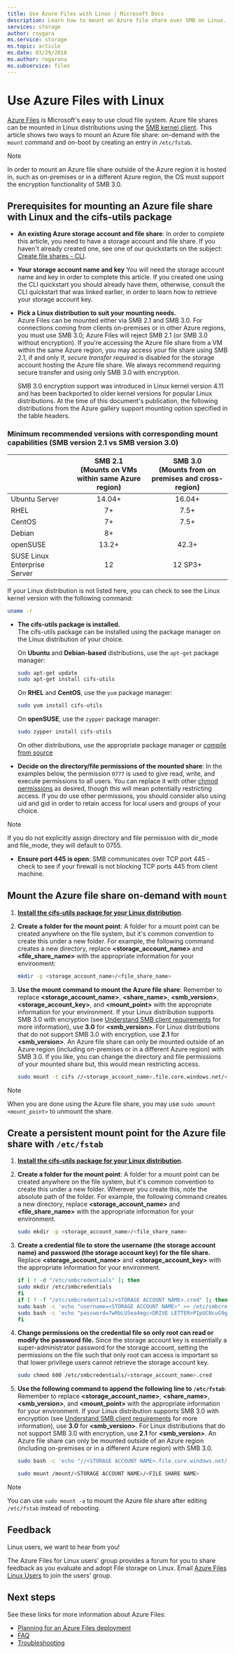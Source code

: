 ```yaml
---
title: Use Azure Files with Linux | Microsoft Docs
description: Learn how to mount an Azure file share over SMB on Linux.
services: storage
author: roygara
ms.service: storage
ms.topic: article
ms.date: 03/29/2018
ms.author: rogarana
ms.subservice: files
---
```


# Use Azure Files with Linux

[Azure Files](storage-files-introduction.md) is Microsoft's easy to use cloud file system. Azure file shares can be mounted in Linux distributions using the [SMB kernel client](https://wiki.samba.org/index.php/LinuxCIFS). This article shows two ways to mount an Azure file share: on-demand with the `mount` command and on-boot by creating an entry in `/etc/fstab`.

> [!NOTE]  
> In order to mount an Azure file share outside of the Azure region it is hosted in, such as on-premises or in a different Azure region, the OS must support the encryption functionality of SMB 3.0.

## Prerequisites for mounting an Azure file share with Linux and the cifs-utils package
<a id="smb-client-reqs"></a>

* **An existing Azure storage account and file share**: In order to complete this article, you need to have a storage account and file share. If you haven't already created one, see one of our quickstarts on the subject: [Create file shares - CLI](storage-how-to-use-files-cli.md).

* **Your storage account name and key** You will need the storage account name and key in order to complete this article. If you created one using the CLI quickstart you should already have them, otherwise, consult the CLI quickstart that was linked earlier, in order to learn how to retrieve your storage account key.

* **Pick a Linux distribution to suit your mounting needs.**  
      Azure Files can be mounted either via SMB 2.1 and SMB 3.0. For connections coming from clients on-premises or in other Azure regions, you must use SMB 3.0; Azure Files will reject SMB 2.1 (or SMB 3.0 without encryption). If you're accessing the Azure file share from a VM within the same Azure region, you may access your file share using SMB 2.1, if and only if, *secure transfer required* is disabled for the storage account hosting the Azure file share. We always recommend requiring secure transfer and using only SMB 3.0 with encryption.

    SMB 3.0 encryption support was introduced in Linux kernel version 4.11 and has been backported to older kernel versions for popular Linux distributions. At the time of this document's publication, the following distributions from the Azure gallery support mounting option specified in the table headers. 

### Minimum recommended versions with corresponding mount capabilities (SMB version 2.1 vs SMB version 3.0)

|   | SMB 2.1 <br>(Mounts on VMs within same Azure region) | SMB 3.0 <br>(Mounts from on premises and cross-region) |
| --- | :---: | :---: |
| Ubuntu Server | 14.04+ | 16.04+ |
| RHEL | 7+ | 7.5+ |
| CentOS | 7+ |  7.5+ |
| Debian | 8+ |   |
| openSUSE | 13.2+ | 42.3+ |
| SUSE Linux Enterprise Server | 12 | 12 SP3+ |

If your Linux distribution is not listed here, you can check to see the Linux kernel version with the following command:

```bash
uname -r
```

* <a id="install-cifs-utils"></a>**The cifs-utils package is installed.**  
    The cifs-utils package can be installed using the package manager on the Linux distribution of your choice. 

    On **Ubuntu** and **Debian-based** distributions, use the `apt-get` package manager:

    ```bash
    sudo apt-get update
    sudo apt-get install cifs-utils
    ```

    On **RHEL** and **CentOS**, use the `yum` package manager:

    ```bash
    sudo yum install cifs-utils
    ```

    On **openSUSE**, use the `zypper` package manager:

    ```bash
    sudo zypper install cifs-utils
    ```

    On other distributions, use the appropriate package manager or [compile from source](https://wiki.samba.org/index.php/LinuxCIFS_utils#Download)

* **Decide on the directory/file permissions of the mounted share**: In the examples below, the permission `0777` is used to give read, write, and execute permissions to all users. You can replace it with other [chmod permissions](https://en.wikipedia.org/wiki/Chmod) as desired, though this will mean potentially restricting access. If you do use other permissions, you should consider also using uid and gid in order to retain access for local users and groups of your choice.

> [!NOTE]
> If you do not explicitly assign directory and file permission with dir_mode and file_mode, they will default to 0755.

* **Ensure port 445 is open**: SMB communicates over TCP port 445 - check to see if your firewall is not blocking TCP ports 445 from client machine.

## Mount the Azure file share on-demand with `mount`

1. **[Install the cifs-utils package for your Linux distribution](#install-cifs-utils)**.

1. **Create a folder for the mount point**: A folder for a mount point can be created anywhere on the file system, but it's common convention to create this under a new folder. For example, the following command creates a new directory, replace **<storage_account_name>** and **<file_share_name>** with the appropriate information for your environment:

    ```bash
    mkdir -p <storage_account_name>/<file_share_name>
    ```

1. **Use the mount command to mount the Azure file share**: Remember to replace **<storage_account_name>**, **<share_name>**, **<smb_version>**, **<storage_account_key>**, and **<mount_point>** with the appropriate information for your environment. If your Linux distribution supports SMB 3.0 with encryption (see [Understand SMB client requirements](#smb-client-reqs) for more information), use **3.0** for **<smb_version>**. For Linux distributions that do not support SMB 3.0 with encryption, use **2.1** for **<smb_version>**. An Azure file share can only be mounted outside of an Azure region (including on-premises or in a different Azure region) with SMB 3.0. If you like, you can change the directory and file permissions of your mounted share but, this would mean restricting access.

    ```bash
    sudo mount -t cifs //<storage_account_name>.file.core.windows.net/<share_name> <mount_point> -o vers=<smb_version>,username=<storage_account_name>,password=<storage_account_key>,dir_mode=0777,file_mode=0777,serverino
    ```

> [!Note]  
> When you are done using the Azure file share, you may use `sudo umount <mount_point>` to unmount the share.

## Create a persistent mount point for the Azure file share with `/etc/fstab`

1. **[Install the cifs-utils package for your Linux distribution](#install-cifs-utils)**.

1. **Create a folder for the mount point**: A folder for a mount point can be created anywhere on the file system, but it's common convention to create this under a new folder. Wherever you create this, note the absolute path of the folder. For example, the following command creates a new directory, replace **<storage_account_name>** and **<file_share_name>** with the appropriate information for your environment.

    ```bash
    sudo mkdir -p <storage_account_name>/<file_share_name>
    ```

1. **Create a credential file to store the username (the storage account name) and password (the storage account key) for the file share.** Replace **<storage_account_name>** and **<storage_account_key>** with the appropriate information for your environment.

    ```bash
    if [ ! -d "/etc/smbcredentials" ]; then
    sudo mkdir /etc/smbcredentials
    fi
    if [ ! -f "/etc/smbcredentials/<STORAGE ACCOUNT NAME>.cred" ]; then
    sudo bash -c 'echo "username=<STORAGE ACCOUNT NAME>" >> /etc/smbcredentials/<STORAGE ACCOUNT NAME>.cred'
    sudo bash -c 'echo "password=7wRbLU5ea4mgc<DRIVE LETTER>PIpUCNcuG9gk2W4S2tv7p0cTm62wXTK<DRIVE LETTER>CgJlBJPKYc4VMnwhyQd<DRIVE LETTER>UT<DRIVE LETTER>yR5/RtEHyT/EHtg2Q==" >> /etc/smbcredentials/<STORAGE ACCOUNT NAME>.cred'
    fi
    ```

1. **Change permissions on the credential file so only root can read or modify the password file.** Since the storage account key is essentially a super-administrator password for the storage account, setting the permissions on the file such that only root can access is important so that lower privilege users cannot retrieve the storage account key.   

    ```bash
    sudo chmod 600 /etc/smbcredentials/<storage_account_name>.cred
    ```

1. **Use the following command to append the following line to `/etc/fstab`**: Remember to replace **<storage_account_name>**, **<share_name>**, **<smb_version>**, and **<mount_point>** with the appropriate information for your environment. If your Linux distribution supports SMB 3.0 with encryption (see [Understand SMB client requirements](#smb-client-reqs) for more information), use **3.0** for **<smb_version>**. For Linux distributions that do not support SMB 3.0 with encryption, use **2.1** for **<smb_version>**. An Azure file share can only be mounted outside of an Azure region (including on-premises or in a different Azure region) with SMB 3.0.

    ```bash
    sudo bash -c 'echo "//<STORAGE ACCOUNT NAME>.file.core.windows.net/<FILE SHARE NAME> /mount/<STORAGE ACCOUNT NAME>/<FILE SHARE NAME> cifs _netdev,nofail,vers=3.0,credentials=/etc/smbcredentials/<STORAGE ACCOUNT NAME>.cred,dir_mode=0777,file_mode=0777,serverino" >> /etc/fstab'

    sudo mount /mount/<STORAGE ACCOUNT NAME>/<FILE SHARE NAME>
    ```

> [!Note]  
> You can use `sudo mount -a` to mount the Azure file share after editing `/etc/fstab` instead of rebooting.

## Feedback

Linux users, we want to hear from you!

The Azure Files for Linux users' group provides a forum for you to share feedback as you evaluate and adopt File storage on Linux. Email [Azure Files Linux Users](mailto:azurefileslinuxusers@microsoft.com) to join the users' group.

## Next steps

See these links for more information about Azure Files:

* [Planning for an Azure Files deployment](storage-files-planning.md)
* [FAQ](../storage-files-faq.md)
* [Troubleshooting](storage-troubleshoot-linux-file-connection-problems.md)
